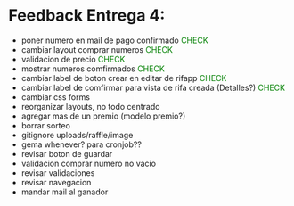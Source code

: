 # Feedback Entrega 4:

* poner numero en mail de pago confirmado <span style="color:green">CHECK</span>
* cambiar layout comprar numeros <span style="color:green">CHECK</span>
* validacion de precio <span style="color:green">CHECK</span>
* mostrar numeros comfirmados <span style="color:green">CHECK</span>
* cambiar label de boton crear en editar de rifapp <span style="color:green">CHECK</span>
* cambiar label de comfirmar para vista de rifa creada (Detalles?) <span style="color:green">CHECK</span>
* cambiar css forms
* reorganizar layouts, no todo centrado
* agregar mas de un premio (modelo premio?)
* borrar sorteo
* gitignore uploads/raffle/image
* gema whenever? para cronjob??
* revisar boton de guardar
* validacion comprar numero no vacio
* revisar validaciones
* revisar navegacion
* mandar mail al ganador
